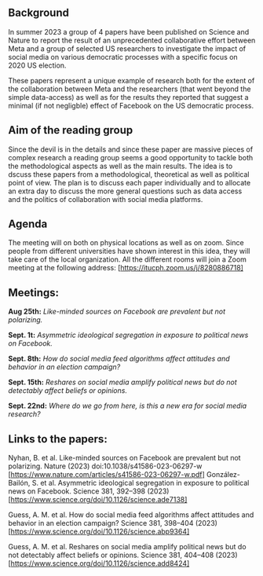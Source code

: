 ## Background
In summer 2023 a group of 4 papers have been published on Science and Nature to report the result of an unprecedented collaborative effort between Meta and a group of selected US researchers to investigate the impact of social media on various democratic processes with a specific focus on 2020 US election.

These papers represent a unique example of research both for the extent of the collaboration between Meta and the researchers (that went beyond the simple data-access) as well as for the results they reported that suggest a minimal (if not negligble) effect of Facebook on the US democratic process.

## Aim of the reading group
Since the devil is in the details and since these paper are massive pieces of complex research a reading group seems a good opportunity to tackle both the methodological aspects as well as the main results. The idea is to dscuss these papers from a methodological, theoretical as well as political point of view. The plan is to discuss each paper individually and to allocate an extra day to discuss the more general questions such as data access and the politics of collaboration with social media platforms.

## Agenda
The meeting will on both on physical locations as well as on zoom. Since people from different universities have shown interest in this idea, they will take care of the local organization. All the different rooms will join a Zoom meeting at the following address: [https://itucph.zoom.us/j/8280886718]

## Meetings:

**Aug 25th:** _Like-minded sources on Facebook are prevalent but not polarizing._

**Sept. 1t:** _Asymmetric ideological segregation in exposure to political news on Facebook._

**Sept. 8th:** _How do social media feed algorithms affect attitudes and behavior in an election campaign?_

**Sept. 15th:** _Reshares on social media amplify political news but do not detectably affect beliefs or opinions._

**Sept. 22nd:** _Where do we go from here, is this a new era for social media research?_

## Links to the papers:

Nyhan, B. et al. Like-minded sources on Facebook are prevalent but not polarizing. Nature (2023) doi:10.1038/s41586-023-06297-w [https://www.nature.com/articles/s41586-023-06297-w.pdf]
González-Bailón, S. et al. Asymmetric ideological segregation in exposure to political news on Facebook. Science 381, 392–398 (2023) [https://www.science.org/doi/10.1126/science.ade7138]

Guess, A. M. et al. How do social media feed algorithms affect attitudes and behavior in an election campaign? Science 381, 398–404 (2023) [https://www.science.org/doi/10.1126/science.abp9364]

Guess, A. M. et al. Reshares on social media amplify political news but do not detectably affect beliefs or opinions. Science 381, 404–408 (2023) [https://www.science.org/doi/10.1126/science.add8424]
